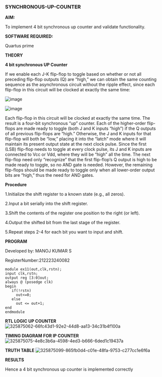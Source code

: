 ### SYNCHRONOUS-UP-COUNTER

**AIM:**

To implement 4 bit synchronous up counter and validate functionality.

**SOFTWARE REQUIRED:**

Quartus prime

**THEORY**

**4 bit synchronous UP Counter**

If we enable each J-K flip-flop to toggle based on whether or not all preceding flip-flop outputs (Q) are “high,” we can obtain the same counting sequence as the asynchronous circuit without the ripple effect, since each flip-flop in this circuit will be clocked at exactly the same time:

![image](https://github.com/naavaneetha/SYNCHRONOUS-UP-COUNTER/assets/154305477/d5db3fa0-e413-404c-b80e-b2f39d82e7e8)


![image](https://github.com/naavaneetha/SYNCHRONOUS-UP-COUNTER/assets/154305477/52cb61eb-d04b-442d-810c-31185a68410b)

Each flip-flop in this circuit will be clocked at exactly the same time.
The result is a four-bit synchronous “up” counter. Each of the higher-order flip-flops are made ready to toggle (both J and K inputs “high”) if the Q outputs of all previous flip-flops are “high.”
Otherwise, the J and K inputs for that flip-flop will both be “low,” placing it into the “latch” mode where it will maintain its present output state at the next clock pulse.
Since the first (LSB) flip-flop needs to toggle at every clock pulse, its J and K inputs are connected to Vcc or Vdd, where they will be “high” all the time.
The next flip-flop need only “recognize” that the first flip-flop’s Q output is high to be made ready to toggle, so no AND gate is needed.
However, the remaining flip-flops should be made ready to toggle only when all lower-order output bits are “high,” thus the need for AND gates.

**Procedure**

1.Initialize the shift register to a known state (e.g., all zeros).

2.Input a bit serially into the shift register.

3.Shift the contents of the register one position to the right (or left).

4.Output the shifted bit from the last stage of the register.

5.Repeat steps 2-4 for each bit you want to input and shift.




**PROGRAM**

Developed by: MANOJ KUMAR S

RegisterNumber:212223240082

```
module ex11(out,clk,rstn);
input clk,rstn;
output reg [3:0]out;
always @ (posedge clk)
begin
   if(!rstn)
     out<=0;
   else 
     out <= out+1;
end
endmodule
```
**RTL LOGIC UP COUNTER**
![325875062-66fc43d1-92e2-44d8-aa13-34c31b4f100a](https://github.com/Aditaayan/SYNCHRONOUS-UP-COUNTER/assets/147473394/32fac6b7-c826-42e2-9344-7583659f7bce)


**TIMING DIAGRAM FOR IP COUNTER**
![325875075-4e8c3b6a-4598-4ed3-b666-6ded1c19437a](https://github.com/Aditaayan/SYNCHRONOUS-UP-COUNTER/assets/147473394/905d1e89-8c88-4c9e-a5a9-963ad3de308f)

**TRUTH TABLE**
![325875099-865fb0d4-c01e-48fa-9753-c277cc1e6f6a](https://github.com/Aditaayan/SYNCHRONOUS-UP-COUNTER/assets/147473394/167efb67-f9f3-4449-9b9d-6785c93814d2)

**RESULTS**

Hence a 4 bit synchronous up counter is implemented correctly
